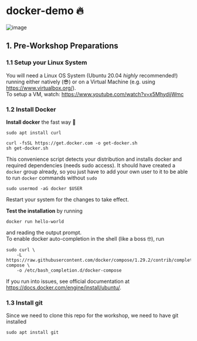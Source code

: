 # docker-demo 🔥
![image](https://user-images.githubusercontent.com/8364783/140619846-e4733d97-7479-4eb4-8b12-dec8b7f0fce0.png)


## 1. Pre-Workshop Preparations
### 1.1 Setup your Linux System
You will need a Linux OS System (Ubuntu 20.04 *highly* recommended!) running either natively (😎) or on a Virtual Machine (e.g. using https://www.virtualbox.org/).  
To setup a VM, watch: https://www.youtube.com/watch?v=x5MhydijWmc

### 1.2 Install Docker
**Install docker** the fast way 🚀
```
sudo apt install curl
```
```
curl -fsSL https://get.docker.com -o get-docker.sh
sh get-docker.sh
```
This convenience script detects your distribution and installs docker and required dependencies (needs sudo access). It should have created a `docker` group already, so you just have to add your own user to it to be able to run `docker` commands without `sudo`
```
sudo usermod -aG docker $USER
```
Restart your system for the changes to take effect.  

**Test the installation** by running
```
docker run hello-world
```
and reading the output prompt.  
To enable docker auto-completion in the shell (like a boss 🤓), run
```
sudo curl \
    -L https://raw.githubusercontent.com/docker/compose/1.29.2/contrib/completion/bash/docker-compose \
    -o /etc/bash_completion.d/docker-compose
```

If you run into issues, see official documentation at https://docs.docker.com/engine/install/ubuntu/.

### 1.3 Install git
Since we need to clone this repo for the workshop, we need to have git installed
```
sudo apt install git
```
